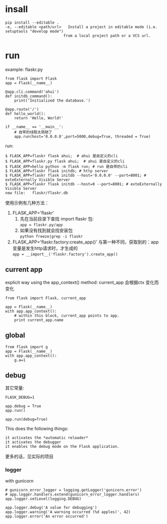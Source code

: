 # insall
    pip install --editable .
    -e, --editable <path/url>   Install a project in editable mode (i.e. setuptools "develop mode")
                              from a local project path or a VCS url.

# run
example: flaskr.py

    from flask import Flask
    app = Flask(__name__)

    @app.cli.command('ahui')
    def initdb_command():
        print('Initialized the database.')

    @app.route('/')
    def hello_world():
        return 'Hello, World!'
    
    if __name__ == '__main__':
        # 自带的线程太简陋了
        app.run(host='0.0.0.0',port=5000,debug=True, threaded = True)

run:

    $ FLASK_APP=flaskr flask ahui;  # ahui 是自定义的cli
    $ FLASK_APP=flaskr.py flask ahui;  # ahui 是自定义的cli
    $ FLASK_APP=hello python -m flask run; # run 是自带的cli
    $ FLASK_APP=flaskr flask initdb; # http server
    $ FLASK_APP=flaskr flask initdb --host='0.0.0.0' --port=8001; # exteExternally Visible Server
    $ FLASK_APP=flaskr flask initdb --host=0 --port=8001; # exteExternally Visible Server
    new file:   flaskr/flaskr.db

使用示例有几种方法：
1. FLASK_APP='flaskr' 
    1. 先在当前目录下查找 import flaskr 包: \
    `app = flaskr.py/app`
    2. 如果没有找到就会找安装包\
    `python freeze|grep -i flaskr`
2. FLASK_APP='flaskr.factory:create_app()' 与第一种不同，获取到的：app变量是发生http请求时，才生成的\
    `app = __import__('flaskr.factory').create_app()`

## current app
 explicit way using the app_context() method: current_app 会根据ctx 变化而变化

    from flask import Flask, current_app

    app = Flask(__name__)
    with app.app_context():
        # within this block, current_app points to app.
        print current_app.name

## global

    from flask import g
    app = Flask(__name__)
    with app.app_context():
        g.a=1

## debug
其它常量:

    FLASK_DEBUG=1

    app.debug = True
    app.run()

    app.run(debug=True)

This does the following things:

    it activates the *automatic reloader*
    it activates the debugger
    it enables the debug mode on the Flask application.

更多的话，见实际的项目

### logger
with gunicorn

    # gunicorn_error_logger = logging.getLogger('gunicorn.error')
    # app.logger.handlers.extend(gunicorn_error_logger.handlers)
    app.logger.setLevel(logging.DEBUG)

    app.logger.debug('A value for debugging')
    app.logger.warning('A warning occurred (%d apples)', 42)
    app.logger.error('An error occurred')